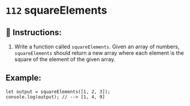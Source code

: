 # `112` squareElements

## 📝 Instructions:

1. Write a function called `squareElements`. Given an array of numbers, `squareElements` should return a new array where each element is the square of the element of the given array.

## Example:

```Js
let output = squareElements([1, 2, 3]);
console.log(output); // --> [1, 4, 9]
```